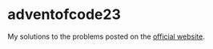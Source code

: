 # adventofcode23
My solutions to the problems posted on the [official website](https://adventofcode.com/).
